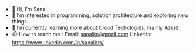 - 👋 Hi, I’m Sanal
- 👀 I’m interested in programming, solution architecture and exploring new things.
- 🌱 I’m currently learning more about Cloud Techologies, mainly Azure.
- 📫 How to reach me : 
      Email: sanalkr@gmail.com
      LinkedIn: https://www.linkedin.com/in/sanalkrs/
<!---
sanalkr/sanalkr is a ✨ special ✨ repository because its `README.md` (this file) appears on your GitHub profile.
You can click the Preview link to take a look at your changes.
--->
